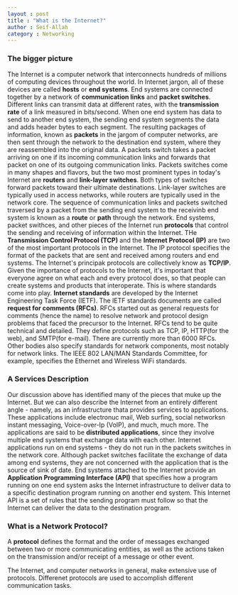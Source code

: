 ```yaml
---
layout : post
title : "What is the Internet?"
author : Seif-Allah
category : Networking
---
```


### The bigger picture 
The Internet is a computer network that interconnects hundreds of millions of computing devices throughout the world. In Internet jargon, all of these devices are called **hosts** or **end systems**. End systems are connected together by a network of **communication links** and **packet switches**. Different links can transmit data at different rates, with the **transmission rate** of a link measured in bits/second. When one end system has data to send to another end system, the sending end system segments the data and adds header bytes to each segment. The resulting packages of information, known as **packets** in the jargom of computer networks, are then sent through the network to the destination end system, where they are reassembled into the original data.
A packets switch takes a packet arriving on one if its incoming communication links and forwards that packet on one of its outgoing communication links. Packets switches come in many shapes and flavors, but the two most prominent types in today's Internet are **routers** and **link-layer switches**. Both types of switches forward packets toward their ultimate destinations. Link-layer switches are typically used in access networks, while routers are typically used in the network core. The sequence of communication links and packets switched traversed by a packet from the sending end system to the receivinb end system is known as a **route** or **path** through the network. End systems, packet swithces, and other pieces of the Internet run **protocols** that control the sending and receiving of information within the Internet. THe **Transmission Control Protocol (TCP)** and the **Internet Protocol (IP)** are two of the most important protocols in the Internet. The IP protocol specifies the format of the packets that are sent and received among routers and end systems. The Internet's principak protocols are collectively know as **TCP/IP**. Given the importance of protocols to the Internet, it's important that everyone agree on what each and every protocol does, so that people can create systems and products that interoperate. This is where standards come into play. **Internet standards** are developed by the Internet Engineering Task Force (IETF). The IETF  standards documents are called **request for comments (RFCs)**. RFCs started out as general requests for comments (hence the name) to resolve network and protocol design problems that faced the precursor to the Internet. RFCs tend to be quite technical and detailed. They define protocols such as TCP, IP, HTTP(for the web), and SMTP(for e-mail). There are currently more than 6000 RFCs. Other bodies also specify standards for network components, most notably for network links. The IEEE 802 LAN/MAN Standards Committee, for example, specifies the Ethernet and Wireless WiFi standards.

### A Services Description
Our discussion above has identified many of the pieces that muke up the Internet. But we can also describe the Internet from an entirely different angle - namely, as an infrastructure thata provides services to applications. These applications include electronuc mail, Web surfing, social networksn instant messaging, Voice-over-Ip (VoIP), and much, much more. The applications are said to be **distributed applications**, since they involve multiple end systems that exchange data with each other. Internet applications run on end systems - they do not run in the packets switches in the network core. Although packet switches facilitate the exchange of data among end systems, they are not concerned with the application that is the source of sink of date. End systems attached to the Internet provide an **Application Programming Interface (API)** that specifies how a program running on one end system asks the Internet infrastructure to deliver data to a specific destination program running on another end system. This Internet API is a set of rules that the sending program must follow so that the Internet can deliver the data to the destination program. 

### What is a Network Protocol?
A **protocol** defines the format and the order of messages exchanged between two or more communicating entities, as well as the actions taken on the transmission and/or receipt of a message or other event.

The Internet, and computer networks in general, make extensive use of protocols. Differenet protocols are used to accomplish different communication tasks.

